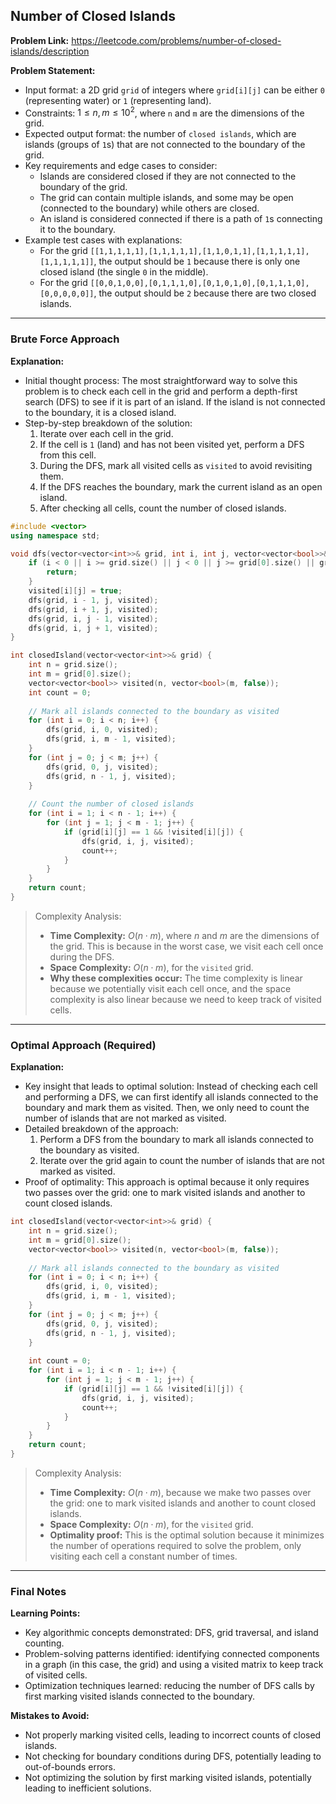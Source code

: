 ## Number of Closed Islands

**Problem Link:** https://leetcode.com/problems/number-of-closed-islands/description

**Problem Statement:**
- Input format: a 2D grid `grid` of integers where `grid[i][j]` can be either `0` (representing water) or `1` (representing land).
- Constraints: $1 \leq n, m \leq 10^2$, where `n` and `m` are the dimensions of the grid.
- Expected output format: the number of `closed islands`, which are islands (groups of `1`s) that are not connected to the boundary of the grid.
- Key requirements and edge cases to consider:
  - Islands are considered closed if they are not connected to the boundary of the grid.
  - The grid can contain multiple islands, and some may be open (connected to the boundary) while others are closed.
  - An island is considered connected if there is a path of `1`s connecting it to the boundary.
- Example test cases with explanations:
  - For the grid `[[1,1,1,1,1],[1,1,1,1,1],[1,1,0,1,1],[1,1,1,1,1],[1,1,1,1,1]]`, the output should be `1` because there is only one closed island (the single `0` in the middle).
  - For the grid `[[0,0,1,0,0],[0,1,1,1,0],[0,1,0,1,0],[0,1,1,1,0],[0,0,0,0,0]]`, the output should be `2` because there are two closed islands.

---

### Brute Force Approach

**Explanation:**
- Initial thought process: The most straightforward way to solve this problem is to check each cell in the grid and perform a depth-first search (DFS) to see if it is part of an island. If the island is not connected to the boundary, it is a closed island.
- Step-by-step breakdown of the solution:
  1. Iterate over each cell in the grid.
  2. If the cell is `1` (land) and has not been visited yet, perform a DFS from this cell.
  3. During the DFS, mark all visited cells as `visited` to avoid revisiting them.
  4. If the DFS reaches the boundary, mark the current island as an open island.
  5. After checking all cells, count the number of closed islands.

```cpp
#include <vector>
using namespace std;

void dfs(vector<vector<int>>& grid, int i, int j, vector<vector<bool>>& visited) {
    if (i < 0 || i >= grid.size() || j < 0 || j >= grid[0].size() || grid[i][j] == 0 || visited[i][j]) {
        return;
    }
    visited[i][j] = true;
    dfs(grid, i - 1, j, visited);
    dfs(grid, i + 1, j, visited);
    dfs(grid, i, j - 1, visited);
    dfs(grid, i, j + 1, visited);
}

int closedIsland(vector<vector<int>>& grid) {
    int n = grid.size();
    int m = grid[0].size();
    vector<vector<bool>> visited(n, vector<bool>(m, false));
    int count = 0;
    
    // Mark all islands connected to the boundary as visited
    for (int i = 0; i < n; i++) {
        dfs(grid, i, 0, visited);
        dfs(grid, i, m - 1, visited);
    }
    for (int j = 0; j < m; j++) {
        dfs(grid, 0, j, visited);
        dfs(grid, n - 1, j, visited);
    }
    
    // Count the number of closed islands
    for (int i = 1; i < n - 1; i++) {
        for (int j = 1; j < m - 1; j++) {
            if (grid[i][j] == 1 && !visited[i][j]) {
                dfs(grid, i, j, visited);
                count++;
            }
        }
    }
    return count;
}
```

> Complexity Analysis:
> - **Time Complexity:** $O(n \cdot m)$, where $n$ and $m$ are the dimensions of the grid. This is because in the worst case, we visit each cell once during the DFS.
> - **Space Complexity:** $O(n \cdot m)$, for the `visited` grid.
> - **Why these complexities occur:** The time complexity is linear because we potentially visit each cell once, and the space complexity is also linear because we need to keep track of visited cells.

---

### Optimal Approach (Required)

**Explanation:**
- Key insight that leads to optimal solution: Instead of checking each cell and performing a DFS, we can first identify all islands connected to the boundary and mark them as visited. Then, we only need to count the number of islands that are not marked as visited.
- Detailed breakdown of the approach:
  1. Perform a DFS from the boundary to mark all islands connected to the boundary as visited.
  2. Iterate over the grid again to count the number of islands that are not marked as visited.
- Proof of optimality: This approach is optimal because it only requires two passes over the grid: one to mark visited islands and another to count closed islands.

```cpp
int closedIsland(vector<vector<int>>& grid) {
    int n = grid.size();
    int m = grid[0].size();
    vector<vector<bool>> visited(n, vector<bool>(m, false));
    
    // Mark all islands connected to the boundary as visited
    for (int i = 0; i < n; i++) {
        dfs(grid, i, 0, visited);
        dfs(grid, i, m - 1, visited);
    }
    for (int j = 0; j < m; j++) {
        dfs(grid, 0, j, visited);
        dfs(grid, n - 1, j, visited);
    }
    
    int count = 0;
    for (int i = 1; i < n - 1; i++) {
        for (int j = 1; j < m - 1; j++) {
            if (grid[i][j] == 1 && !visited[i][j]) {
                dfs(grid, i, j, visited);
                count++;
            }
        }
    }
    return count;
}
```

> Complexity Analysis:
> - **Time Complexity:** $O(n \cdot m)$, because we make two passes over the grid: one to mark visited islands and another to count closed islands.
> - **Space Complexity:** $O(n \cdot m)$, for the `visited` grid.
> - **Optimality proof:** This is the optimal solution because it minimizes the number of operations required to solve the problem, only visiting each cell a constant number of times.

---

### Final Notes

**Learning Points:**
- Key algorithmic concepts demonstrated: DFS, grid traversal, and island counting.
- Problem-solving patterns identified: identifying connected components in a graph (in this case, the grid) and using a visited matrix to keep track of visited cells.
- Optimization techniques learned: reducing the number of DFS calls by first marking visited islands connected to the boundary.

**Mistakes to Avoid:**
- Not properly marking visited cells, leading to incorrect counts of closed islands.
- Not checking for boundary conditions during DFS, potentially leading to out-of-bounds errors.
- Not optimizing the solution by first marking visited islands, potentially leading to inefficient solutions.